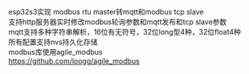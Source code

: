 esp32s3实现 modbus rtu master转mqtt和modbus tcp slave<br>
支持http服务器实时修改modbus轮询参数和mqtt发布和tcp slave参数<br>
mqtt支持多种字符串解析，16位有无符号，32位long型4种，32位float4种<br>
所有配置支持nvs持久化存储<br>
modbus库使用agile_modbus<br>
https://github.com/loogg/agile_modbus
